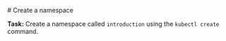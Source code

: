 # Create a namespace

**Task:** Create a namespace called ```introduction``` using the `kubectl create` command.

